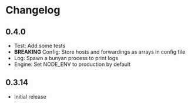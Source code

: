 # Changelog

## 0.4.0

- Test: Add some tests
- **BREAKING** Config: Store hosts and forwardings as arrays in config file
- Log: Spawn a bunyan process to print logs
- Engine: Set NODE_ENV to production by default

## 0.3.14

- Initial release
